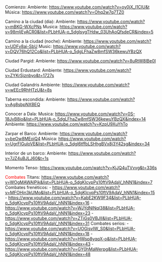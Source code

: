 Comienzo:
	Ambiente: https://www.youtube.com/watch?v=oy0jX_I1CIU&t
	Música: https://www.youtube.com/watch?v=Ohq2w7q7TZ0

Camino a la ciudad (dia):
	Ambiente: https://www.youtube.com/watch?v=mBKG-WXcPNs
	Musica: https://www.youtube.com/watch?v=98mljEyACR0&list=PLbHUA-o_5dgIsygTHdw_03UhAoQfsdeCR&index=5

Camino a la ciudad (noche):
	Ambiente: https://www.youtube.com/watch?v=UDFv8ai-SbU
	Music: https://www.youtube.com/watch?v=DQV76hQ12Co&list=PLbHUA-o_5dgLFhaZw8mfSW36kewuYBzQX

Ciudad Pargid:
	Ambiente: https://www.youtube.com/watch?v=8uRtW8lBe0I

Ciudad Erdustard:
	Ambiente: https://www.youtube.com/watch?v=ZYKrSjznbyo&t=1727s
	

Ciudad Galandris
	Ambiente: https://www.youtube.com/watch?v=wEEc9RhHTzU&t=8s

Taberna escondida:
	Ambiente: https://www.youtube.com/watch?v=Ag8sbpNXBEQ

Conocer a Dala:
	Musica: https://www.youtube.com/watch?v=0S-18JvB8io&list=PLbHUA-o_5dgLFhaZw8mfSW36kewuYBzQX&index=14
	Ambiente: https://www.youtube.com/watch?v=KzpU9XuYhTo

Zarpar el Barco:
	Ambiente: https://www.youtube.com/watch?v=beOw8MEojQ4
	Música: https://www.youtube.com/watch?v=UgrFlGuloVE&list=PLbHUA-o_5dgI6tffbLSHhgBVx8j3Y42sg&index=34

Interior de un barco: 
	Ambiente: https://www.youtube.com/watch?v=7JZ4uBJLJ60&t=1s

Momento Tenso:
	https://www.youtube.com/watch?v=KjJQ4uTVvvg&t=336s

<font color="#ff0000">Combates</font>
	Titans: https://www.youtube.com/watch?v=WOgMAWAlPik&list=PLbHUA-o_5dgKIcvpPs10ftV9AdaV_hNN1&index=7
		Combates frenéticos:
		- https://www.youtube.com/watch?v=MFOHjn3kUMo&list=PLbHUA-o_5dgKIcvpPs10ftV9AdaV_hNN1&index=15
		- https://www.youtube.com/watch?v=KabE2KW9F34&list=PLbHUA-o_5dgKIcvpPs10ftV9AdaV_hNN1&index=16
		- https://www.youtube.com/watch?v=WJYdNlNql38&list=PLbHUA-o_5dgKIcvpPs10ftV9AdaV_hNN1&index=23
		- https://www.youtube.com/watch?v=ZTiGs0VBJII&list=PLbHUA-o_5dgKIcvpPs10ftV9AdaV_hNN1&index=31
		Combates serios:
		- https://www.youtube.com/watch?v=UOGisvIW_S0&list=PLbHUA-o_5dgKIcvpPs10ftV9AdaV_hNN1&index=18
		- https://www.youtube.com/watch?v=HWsp8yqqX-o&list=PLbHUA-o_5dgKIcvpPs10ftV9AdaV_hNN1&index=43
		- https://www.youtube.com/watch?v=GY0hMaWerpg&list=PLbHUA-o_5dgKIcvpPs10ftV9AdaV_hNN1&index=48